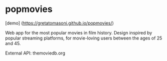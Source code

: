 # popmovies

[demo] (https://gretatomasoni.github.io/popmovies/)

Web app for the most popular movies in film history.
Design inspired by popular streaming platforms, for movie-loving users between the ages of 25 and 45.

External API: themoviedb.org
